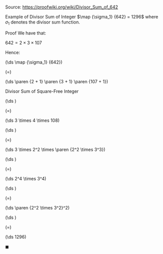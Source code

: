 # 

Source: https://proofwiki.org/wiki/Divisor_Sum_of_642

Example of Divisor Sum of Integer
$\map {\sigma_1} {642} = 1296$
where $\sigma_1$ denotes the divisor sum function.


Proof
We have that:

$642 = 2 \times 3 \times 107$

Hence:














\(\ds \map {\sigma_1} {642}\)

\(=\)







\(\ds \paren {2 + 1} \paren {3 + 1} \paren {107 + 1}\)





Divisor Sum of Square-Free Integer














\(\ds \)

\(=\)







\(\ds 3 \times 4 \times 108\)




















\(\ds \)

\(=\)







\(\ds 3 \times 2^2 \times \paren {2^2 \times 3^3}\)




















\(\ds \)

\(=\)







\(\ds 2^4 \times 3^4\)




















\(\ds \)

\(=\)







\(\ds \paren {2^2 \times 3^2}^2\)




















\(\ds \)

\(=\)







\(\ds 1296\)









$\blacksquare$





